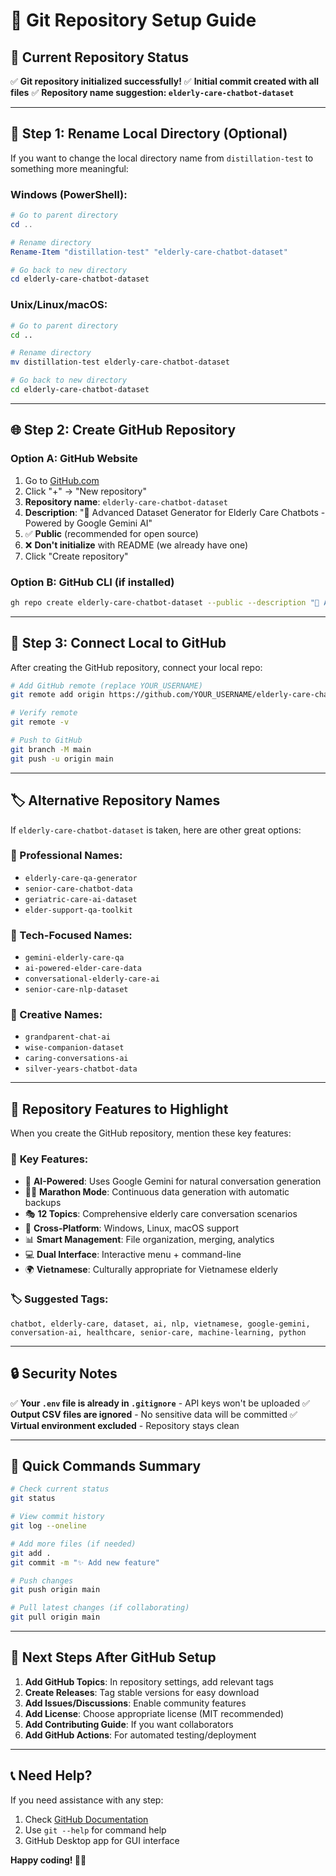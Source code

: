 # 🚀 Git Repository Setup Guide

## 📁 Current Repository Status
✅ **Git repository initialized successfully!**
✅ **Initial commit created with all files**
✅ **Repository name suggestion: `elderly-care-chatbot-dataset`**

---

## 🔄 Step 1: Rename Local Directory (Optional)

If you want to change the local directory name from `distillation-test` to something more meaningful:

### Windows (PowerShell):
```powershell
# Go to parent directory
cd ..

# Rename directory
Rename-Item "distillation-test" "elderly-care-chatbot-dataset"

# Go back to new directory
cd elderly-care-chatbot-dataset
```

### Unix/Linux/macOS:
```bash
# Go to parent directory
cd ..

# Rename directory
mv distillation-test elderly-care-chatbot-dataset

# Go back to new directory
cd elderly-care-chatbot-dataset
```

---

## 🌐 Step 2: Create GitHub Repository

### Option A: GitHub Website
1. Go to [GitHub.com](https://github.com)
2. Click "+" → "New repository"
3. **Repository name**: `elderly-care-chatbot-dataset`
4. **Description**: "🤖 Advanced Dataset Generator for Elderly Care Chatbots - Powered by Google Gemini AI"
5. ✅ **Public** (recommended for open source)
6. ❌ **Don't initialize** with README (we already have one)
7. Click "Create repository"

### Option B: GitHub CLI (if installed)
```bash
gh repo create elderly-care-chatbot-dataset --public --description "🤖 Advanced Dataset Generator for Elderly Care Chatbots - Powered by Google Gemini AI"
```

---

## 🔗 Step 3: Connect Local to GitHub

After creating the GitHub repository, connect your local repo:

```bash
# Add GitHub remote (replace YOUR_USERNAME)
git remote add origin https://github.com/YOUR_USERNAME/elderly-care-chatbot-dataset.git

# Verify remote
git remote -v

# Push to GitHub
git branch -M main
git push -u origin main
```

---

## 🏷️ Alternative Repository Names

If `elderly-care-chatbot-dataset` is taken, here are other great options:

### 🎯 Professional Names:
- `elderly-care-qa-generator`
- `senior-care-chatbot-data`
- `geriatric-care-ai-dataset`
- `elder-support-qa-toolkit`

### 🤖 Tech-Focused Names:
- `gemini-elderly-care-qa`
- `ai-powered-elder-care-data`
- `conversational-elderly-care-ai`
- `senior-care-nlp-dataset`

### 🌟 Creative Names:
- `grandparent-chat-ai`
- `wise-companion-dataset`
- `caring-conversations-ai`
- `silver-years-chatbot-data`

---

## 📝 Repository Features to Highlight

When you create the GitHub repository, mention these key features:

### 🎯 **Key Features:**
- 🤖 **AI-Powered**: Uses Google Gemini for natural conversation generation
- 🏃‍♂️ **Marathon Mode**: Continuous data generation with automatic backups
- 🎭 **12 Topics**: Comprehensive elderly care conversation scenarios
- 🔧 **Cross-Platform**: Windows, Linux, macOS support
- 📊 **Smart Management**: File organization, merging, analytics
- 💻 **Dual Interface**: Interactive menu + command-line
- 🌍 **Vietnamese**: Culturally appropriate for Vietnamese elderly

### 🏷️ **Suggested Tags:**
```
chatbot, elderly-care, dataset, ai, nlp, vietnamese, google-gemini, 
conversation-ai, healthcare, senior-care, machine-learning, python
```

---

## 🔒 Security Notes

✅ **Your `.env` file is already in `.gitignore`** - API keys won't be uploaded
✅ **Output CSV files are ignored** - No sensitive data will be committed
✅ **Virtual environment excluded** - Repository stays clean

---

## 🚀 Quick Commands Summary

```bash
# Check current status
git status

# View commit history
git log --oneline

# Add more files (if needed)
git add .
git commit -m "✨ Add new feature"

# Push changes
git push origin main

# Pull latest changes (if collaborating)
git pull origin main
```

---

## 🎉 Next Steps After GitHub Setup

1. **Add GitHub Topics**: In repository settings, add relevant tags
2. **Create Releases**: Tag stable versions for easy download
3. **Add Issues/Discussions**: Enable community features
4. **Add License**: Choose appropriate license (MIT recommended)
5. **Add Contributing Guide**: If you want collaborators
6. **Add GitHub Actions**: For automated testing/deployment

---

## 📞 Need Help?

If you need assistance with any step:
1. Check [GitHub Documentation](https://docs.github.com)
2. Use `git --help` for command help
3. GitHub Desktop app for GUI interface

**Happy coding! 🎯🚀**
